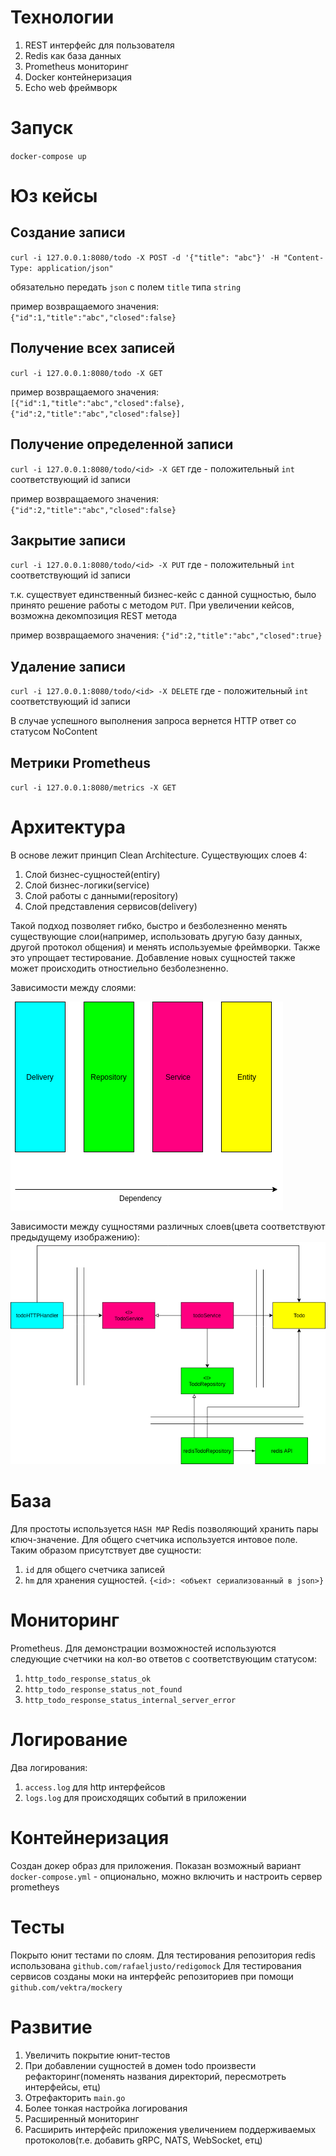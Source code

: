 # Технологии

1. REST интерфейс для пользователя
2. Redis как база данных
3. Prometheus мониторинг
4. Docker контейнеризация
5. Echo web фреймворк

# Запуск

`docker-compose up`

# Юз кейсы

## Создание записи 
`curl -i 127.0.0.1:8080/todo -X POST -d '{"title": "abc"}' -H "Content-Type: application/json"`

обязательно передать `json` с полем `title` типа `string`

пример возвращаемого значения:
`{"id":1,"title":"abc","closed":false}`

## Получение всех записей
`curl -i 127.0.0.1:8080/todo -X GET`

пример возвращаемого значения:
`[{"id":1,"title":"abc","closed":false},{"id":2,"title":"abc","closed":false}]`

## Получение определенной записи
`curl -i 127.0.0.1:8080/todo/<id> -X GET`
где <id> - положительный `int` соответствующий id записи

пример возвращаемого значения:
`{"id":2,"title":"abc","closed":false}`

## Закрытие записи
`curl -i 127.0.0.1:8080/todo/<id> -X PUT`
где <id> - положительный `int` соответствующий id записи

т.к. существует единственный бизнес-кейс с данной сущностью, было принято решение работы с методом `PUT`. При увеличении кейсов, возможна декомпозиция REST метода

пример возвращаемого значения:
`{"id":2,"title":"abc","closed":true}`

##  Удаление записи
`curl -i 127.0.0.1:8080/todo/<id> -X DELETE`
где <id> - положительный `int` соответствующий id записи

В случае успешного выполнения запроса вернется HTTP ответ со статусом NoContent

## Метрики Prometheus
`curl -i 127.0.0.1:8080/metrics -X GET`

# Архитектура

В основе лежит принцип Clean Architecture.  Существующих слоев 4:
1. Слой бизнес-сущностей(entiry)
2. Слой бизнес-логики(service)
3. Слой работы с данными(repository)
4. Слой представления сервисов(delivery)

Такой подход позволяет гибко, быстро и безболезненно менять существующие слои(например, использовать другую базу данных, другой протокол общения) и менять используемые фреймворки. Также это упрощает тестирование. Добавление новых сущностей также может происходить отностиельно безболезненно.

Зависимости между слоями:

![](img/dep.png)

Зависимости между сущностями различных слоев(цвета соответствуют предыдущему изображению):
![](img/entdep.png)


# База

Для простоты используется `HASH MAP`  Redis позволяющий хранить пары ключ-значение. Для общего счетчика используется интовое поле. Таким образом присутствует две сущности:
1. `id` для общего счетчика записей
2. `hm` для хранения сущностей. `{<id>: <объект сериализованный в json>}`

# Мониторинг

Prometheus. Для демонстрации возможностей используются следующие счетчики на кол-во ответов с соответствующим статусом:
1. `http_todo_response_status_ok`
2. `http_todo_response_status_not_found`
3. `http_todo_response_status_internal_server_error`

# Логирование

Два логирования:
1. `access.log` для http интерфейсов
2. `logs.log` для происходящих событий в приложении

# Контейнеризация

Создан докер образ для приложения.
Показан возможный вариант `docker-compose.yml` - опционально, можно включить и настроить сервер prometheys

# Тесты

Покрыто юнит тестами по слоям.
Для тестирования репозитория redis использована `github.com/rafaeljusto/redigomock`
Для тестирования сервисов созданы моки на интерфейс репозиториев при помощи `github.com/vektra/mockery`

# Развитие

1. Увеличить покрытие юнит-тестов
2. При добавлении сущностей в домен todo произвести рефакторинг(поменять названия директорий, пересмотреть интерфейсы, етц)
3. Отрефакторить `main.go`
4. Более тонкая настройка логирования
5. Расширенный мониторинг
6. Расширить интерфейс приложения увеличением поддерживаемых протоколов(т.е. добавить gRPC, NATS, WebSocket, етц)